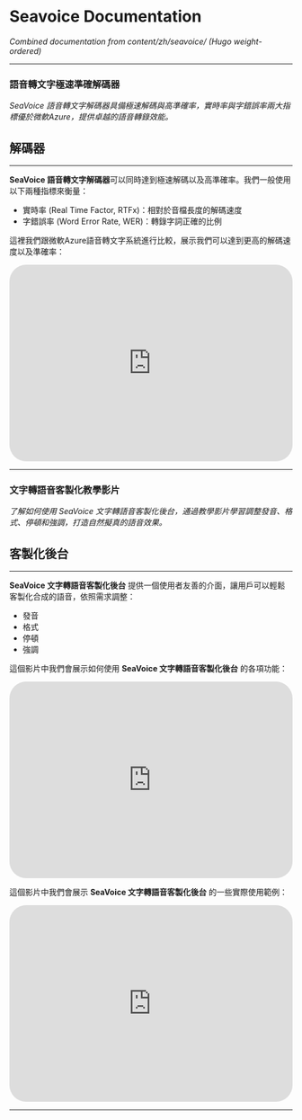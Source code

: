 # Seavoice Documentation

*Combined documentation from content/zh/seavoice/ (Hugo weight-ordered)*

---


### 語音轉文字極速準確解碼器

<!-- Source: stt/decoder.md -->

<!-- Weight: 102 -->

*SeaVoice 語音轉文字解碼器具備極速解碼與高準確率，實時率與字錯誤率兩大指標優於微軟Azure，提供卓越的語音轉錄效能。*


## 解碼器
-------------------

**SeaVoice 語音轉文字解碼器**可以同時達到極速解碼以及高準確率。我們一般使用以下兩種指標來衡量：

- 實時率 (Real Time Factor, RTFx)：相對於音檔長度的解碼速度
- 字錯誤率 (Word Error Rate, WER)：轉錄字詞正確的比例

這裡我們跟微軟Azure語音轉文字系統進行比較，展示我們可以達到更高的解碼速度以及準確率：

   <iframe width="100%" height="350px" src="https://www.youtube.com/embed/wWleDKcmLog" title="YouTube video player" frameborder="0" allow="accelerometer; autoplay; clipboard-write; encrypted-media; gyroscope; picture-in-picture" allowfullscreen style="border-radius: 30px;"></iframe>


---


### 文字轉語音客製化教學影片

<!-- Source: tts/panel_tutorial_zh.md -->

<!-- Weight: 102 -->

*了解如何使用 SeaVoice 文字轉語音客製化後台，通過教學影片學習調整發音、格式、停頓和強調，打造自然擬真的語音效果。*


## 客製化後台
-------------------

**SeaVoice 文字轉語音客製化後台** 提供一個使用者友善的介面，讓用戶可以輕鬆客製化合成的語音，依照需求調整：

* 發音
* 格式
* 停頓
* 強調

這個影片中我們會展示如何使用 **SeaVoice 文字轉語音客製化後台** 的各項功能：

   <iframe width="100%" height="350px" src="https://www.youtube.com/embed/RMGsfgtt1qI" title="YouTube video player" frameborder="0" allow="accelerometer; autoplay; clipboard-write; encrypted-media; gyroscope; picture-in-picture" allowfullscreen style="border-radius: 30px;"></iframe>

這個影片中我們會展示 **SeaVoice 文字轉語音客製化後台** 的一些實際使用範例：

   <iframe width="100%" height="350px" src="https://www.youtube.com/embed/5jXU7AGFHII" title="YouTube video player" frameborder="0" allow="accelerometer; autoplay; clipboard-write; encrypted-media; gyroscope; picture-in-picture" allowfullscreen style="border-radius: 30px;"></iframe>


---
